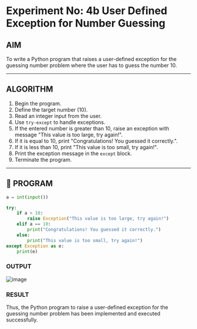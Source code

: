# Experiment No: 4b User Defined Exception for Number Guessing

## AIM  
To write a Python program that raises a user-defined exception for the guessing number problem where the user has to guess the number 10.

---

## ALGORITHM  
1. Begin the program.  
2. Define the target number (10).  
3. Read an integer input from the user.  
4. Use `try-except` to handle exceptions.  
5. If the entered number is greater than 10, raise an exception with message "This value is too large, try again!".  
6. If it is equal to 10, print "Congratulations! You guessed it correctly.".  
7. If it is less than 10, print "This value is too small, try again!".  
8. Print the exception message in the `except` block.  
9. Terminate the program.

---

## 🧾 PROGRAM

```python
a = int(input())

try:
    if a > 10:
        raise Exception("This value is too large, try again!")
    elif a == 10:
        print("Congratulations! You guessed it correctly.")
    else:
        print("This value is too small, try again!")
except Exception as e:
    print(e)
```

### OUTPUT
![image](https://github.com/user-attachments/assets/11ca81a6-afe7-4492-afe8-52501a719217)

### RESULT
Thus, the Python program to raise a user-defined exception for the guessing number problem has been implemented and executed successfully.
